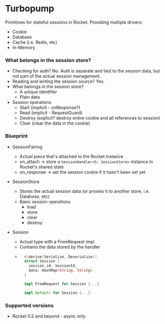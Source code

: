 # Turbopump

Primitives for stateful sessions in Rocket. Providing multiple drivers:

- Cookie
- Database
- Cache (i.e. Redis, etc)
- In-Memory

### What belongs in the session store?

- Checking for auth? No. Auth is separate and tied to the session data, but not part of the actual session management.
- Reading and writing the session source? Yes.
- What belongs in the session store?
  - A unique identifier
  - Plain data
- Session operations
  - Start (implicit - onResponse?)
  - Read (implicit - RequestGuard)
  - Destroy (explicit? destroy entire cookie and all references to session)
  - Clear (clear the data in the cookie)

### Blueprint

- SessionFairing
  - Actual piece that's attached to the Rocket instance
  - on_attach -> store a `SessionHandler<S: SessionStore>` instance in Rocket's shared state
  - on_response -> set the session cookie if it hasn't been set yet
- SessionStore
  - Stores the actual session data (or proxies it to another store, i.e. Database, etc)
  - Basic session operations
    - load
    - store
    - clear
    - destroy
- Session

  - Actual type with a FromRequest impl
  - Contains the data stored by the handler
  - ```rust
      #[derive(Serialize, Deserialize)]
      struct Session {
        session_id: SessionId,
        data: HashMap<String, String>
      }

      impl FromRequest for Session {...}

      impl Default for Session {...}
    ```

### Supported versions

- Rocket 0.5 and beyond - async only
